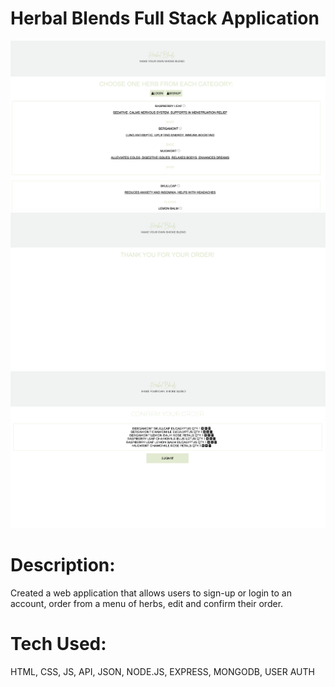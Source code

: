 # Herbal Blends Full Stack Application

![alt tag](screenshot1.png)
![alt tag](screenshot2.png)
![alt tag](screenshot3.png)

# Description: 

Created a web application that allows users to sign-up or login to an account, order from a menu of herbs, edit and confirm their order.
# Tech Used:

 HTML, CSS, JS, API, JSON, NODE.JS, EXPRESS, MONGODB, USER AUTH